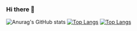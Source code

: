 ### Hi there 👋

<!--
**whiteNib/whiteNib** is a ✨ _special_ ✨ repository because its `README.md` (this file) appears on your GitHub profile.

Here are some ideas to get you started:

- 🔭 I’m currently working on ...
- 🌱 I’m currently learning ...
- 👯 I’m looking to collaborate on ...
- 🤔 I’m looking for help with ...
- 💬 Ask me about ...
- 📫 How to reach me: ...
- 😄 Pronouns: ...
- ⚡ Fun fact: ...
-->

![Anurag's GitHub stats](https://github-readme-stats.vercel.app/api?username=whiteNib&show_icons=true&theme=radical)
[![Top Langs](https://github-readme-stats.vercel.app/api/top-langs/?username=whiteNib&layout=compact)](https://github.com/anuraghazra/github-readme-stats)
[![Top Langs](https://github-readme-stats.vercel.app/api/top-langs/?username=whiteNib&langs_count=8)](https://github.com/anuraghazra/github-readme-stats)

